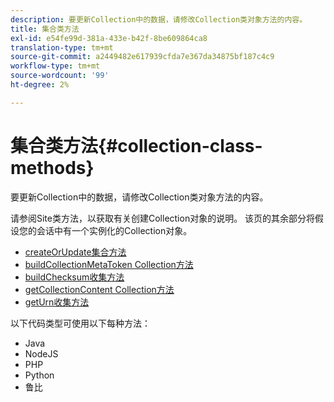 ```yaml
---
description: 要更新Collection中的数据，请修改Collection类对象方法的内容。
title: 集合类方法
exl-id: e54fe99d-381a-433e-b42f-8be609864ca8
translation-type: tm+mt
source-git-commit: a2449482e617939cfda7e367da34875bf187c4c9
workflow-type: tm+mt
source-wordcount: '99'
ht-degree: 2%

---
```


# 集合类方法{#collection-class-methods}

要更新Collection中的数据，请修改Collection类对象方法的内容。

请参阅Site类方法，以获取有关创建Collection对象的说明。 该页的其余部分将假设您的会话中有一个实例化的Collection对象。

* [createOrUpdate集合方法](#r_createorupdate_collection_method)
* [buildCollectionMetaToken Collection方法](#r_buildcollectionmetatoken_collection_method)
* [buildChecksum收集方法](#r_buildchecksum_collection_method)
* [getCollectionContent Collection方法](#t_getcollectioncontent_collection_method)
* [getUrn收集方法](#r_geturn_collection_method)

以下代码类型可使用以下每种方法：

* Java
* NodeJS
* PHP
* Python
* 鲁比
